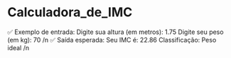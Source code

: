 ﻿# Calculadora_de_IMC

✅ Exemplo de entrada:
Digite sua altura (em metros): 1.75
Digite seu peso (em kg): 70
/n
✅ Saída esperada:
Seu IMC é: 22.86
Classificação: Peso ideal
/n
